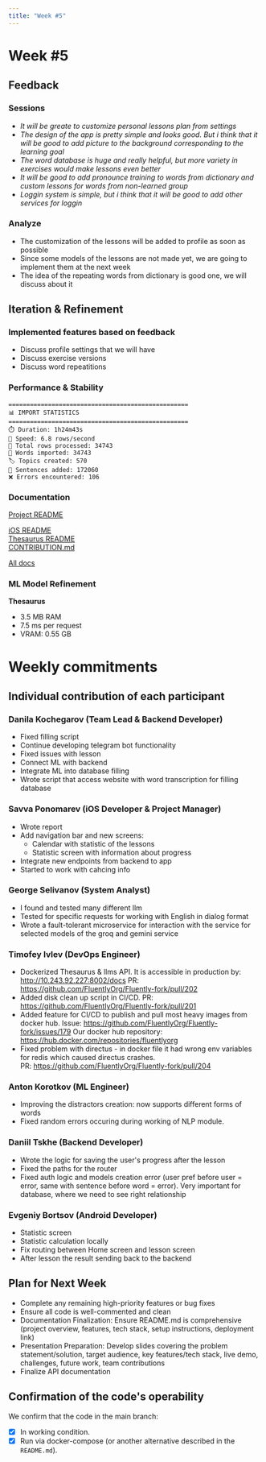 ```yaml
---
title: "Week #5"
---
```


# **Week #5**

## Feedback

### Sessions

<!-- _Conduct at least three sessions with potential users, describe detailed user reviews here (potential users should NOT be your team members)._ -->

- _It will be greate to customize personal lessons plan from settings_
- _The design of the app is pretty simple and looks good. But i think that it will be good to add picture to the background corresponding to the learning goal_
- _The word database is huge and really helpful, but more variety in exercises would make lessons even better_
- _It will be good to add pronounce training to words from dictionary and custom lessons for words from non-learned group_
- _Loggin system is simple, but i think that it will be good to add other services for loggin_

### Analyze

<!-- _Describe the important points that you received from the user feedback, what issues and with which priority you created._ -->

- The customization of the lessons will be added to profile as soon as possible
- Since some models of the lessons are not made yet, we are going to implement them at the next week
- The idea of the repeating words from dictionary is good one, we will discuss about it

## Iteration & Refinement

### Implemented features based on feedback

- Discuss profile settings that we will have
- Discuss exercise versions
- Discuss word repeatitions

### Performance & Stability

<!-- _How would you measure the performance of your application? Calculate the metrics that are suitable for your project and find out if they can be improved in any way, if necessary._ -->

```
==================================================
📊 IMPORT STATISTICS
==================================================
⏱️ Duration: 1h24m43s
🚀 Speed: 6.8 rows/second
📄 Total rows processed: 34743
📝 Words imported: 34743
🏷 Topics created: 570
💬 Sentences added: 172060
❌ Errors encountered: 106
```

### Documentation

<!-- _Describe what types of documentation you have in your project, and why exactly are they?_ -->

[Project README](https://github.com/FluentlyOrg/Fluently-fork/blob/main/README.md)

[iOS README](https://github.com/FluentlyOrg/Fluently-fork/blob/feature/screens/calendar/ios-app/README.md)\
[Thesaurus README](https://github.com/FluentlyOrg/Fluently-fork/tree/main/analysis/thesaurus)\
[CONTRIBUTION.md](https://github.com/FluentlyOrg/Fluently-fork/blob/main/CONTRIBUTING.md)

[All docs](https://github.com/FluentlyOrg/Fluently-fork/tree/main/docs)

### ML Model Refinement

<!-- _If applicable: Describe the process of improving the quality of your ML model, how you managed to achieve this and how you plan to improve it further._ -->

**Thesaurus**

- 3.5 MB RAM
- 7.5 ms per request
- VRAM: 0.55 GB

# Weekly commitments

## Individual contribution of each participant

### Danila Kochegarov (Team Lead & Backend Developer)

- Fixed filling script
- Continue developing telegram bot functionality
- Fixed issues with lesson
- Connect ML with backend
- Integrate ML into database filling
- Wrote script that access website with word transcription for filling database

### Savva Ponomarev (iOS Developer & Project Manager)

- Wrote report
- Add navigation bar and new screens:
  - Calendar with statistic of the lessons
  - Statistic screen with information about progress
- Integrate new endpoints from backend to app
- Started to work with cahcing info

### George Selivanov (System Analyst)

- I found and tested many different llm
- Tested for specific requests for working with English in dialog format
- Wrote a fault-tolerant microservice for interaction with the service for selected models of the groq and gemini service

### Timofey Ivlev (DevOps Engineer)

- Dockerized Thesaurus & llms API. It is accessible in production by: http://10.243.92.227:8002/docs
  PR: https://github.com/FluentlyOrg/Fluently-fork/pull/202
- Added disk clean up script in CI/CD.
  PR: https://github.com/FluentlyOrg/Fluently-fork/pull/201
- Added feature for CI/CD to publish and pull most heavy images from docker hub.
  Issue: https://github.com/FluentlyOrg/Fluently-fork/issues/179
  Our docker hub repository: https://hub.docker.com/repositories/fluentlyorg
- Fixed problem with directus - in docker file it had wrong env variables for redis which caused directus crashes.  
  PR: https://github.com/FluentlyOrg/Fluently-fork/pull/204

### Anton Korotkov (ML Engineer)

- Improving the distractors creation: now supports different forms of words
- Fixed random errors occuring during working of NLP module.

### Daniil Tskhe (Backend Developer)

- Wrote the logic for saving the user's progress after the lesson
- Fixed the paths for the router
- Fixed auth logic and models creation error (user pref before user = error, same with sentence before word = error). Very important for database, where we need to see right relationship

### Evgeniy Bortsov (Android Developer)

- Statistic screen
- Statistic calculation locally
- Fix routing between Home screen and lesson screen
- After lesson the result sending back to the backend

## Plan for Next Week

- Complete any remaining high-priority features or bug fixes
- Ensure all code is well-commented and clean
- Documentation Finalization: Ensure README.md is comprehensive (project overview, features, tech stack, setup instructions,
  deployment link)
- Presentation Preparation: Develop slides covering the problem statement/solution, target audience, key features/tech stack, live
  demo, challenges, future work, team contributions
- Finalize API documentation

## Confirmation of the code's operability

We confirm that the code in the main branch:

- [x] In working condition.
- [x] Run via docker-compose (or another alternative described in the `README.md`).
